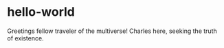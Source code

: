 # hello-world

Greetings fellow traveler of the multiverse!
Charles here, seeking the truth of existence. 
